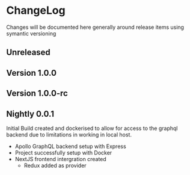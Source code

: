 # ChangeLog

Changes will be documented here generally around release items using symantic versioning

## Unreleased

## Version 1.0.0

## Version 1.0.0-rc

## Nightly 0.0.1

Initial Build created and dockerised to allow for access to the graphql backend due to limitations in working in local host.

- Apollo GraphQL backend setup with Express
- Project successfully setup with Docker
- NextJS frontend intergration created
  - Redux added as provider

